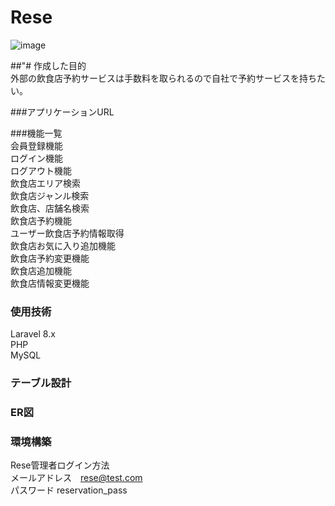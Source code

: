 # Rese

![image](https://github.com/user-attachments/assets/5df39df8-7921-4a8c-a59e-c80f43f59d0e)

##"# 作成した目的  
外部の飲食店予約サービスは手数料を取られるので自社で予約サービスを持ちたい。

###アプリケーションURL

###機能一覧  
会員登録機能  
ログイン機能  
ログアウト機能  
飲食店エリア検索  
飲食店ジャンル検索  
飲食店、店舗名検索  
飲食店予約機能  
ユーザー飲食店予約情報取得  
飲食店お気に入り追加機能  
飲食店予約変更機能  
飲食店追加機能  
飲食店情報変更機能  

### 使用技術
Laravel 8.x  
PHP  
MySQL  

### テーブル設計

### ER図

### 環境構築

Rese管理者ログイン方法  
メールアドレス　rese@test.com  
パスワード  reservation_pass
